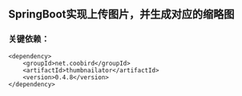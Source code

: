 ##   SpringBoot实现上传图片，并生成对应的缩略图

###   关键依赖：      
    <dependency>    
        <groupId>net.coobird</groupId>    
        <artifactId>thumbnailator</artifactId>     
        <version>0.4.8</version>     
    </dependency>     

